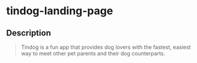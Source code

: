 # tindog-landing-page

## Description
>Tindog is a fun app that provides dog lovers with the fastest, easiest way to meet other pet parents and their dog counterparts.

